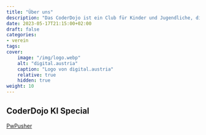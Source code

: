 ```yaml
---
title: "Über uns"
description: "Das CoderDojo ist ein Club für Kinder und Jugendliche, die programmieren lernen und Spaß haben wollen"
date: 2023-05-17T21:15:00+02:00
draft: false
categories:
- verein
tags:
cover:
    image: "/img/logo.webp"
    alt: "digital.austria"
    caption: "Logo von digital.austria"
    relative: true
    hidden: true
weight: 10
---
```


## CoderDojo KI Special

[PwPusher](https://pwpush.com/p/kfeqgw_gmo7_0beh/r)
